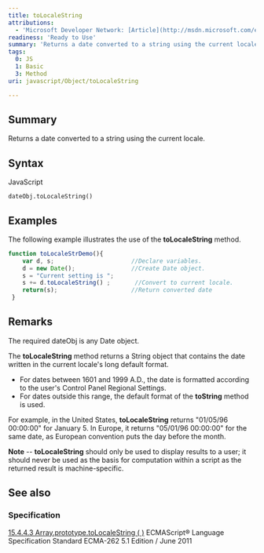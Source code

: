 ```yaml
---
title: toLocaleString
attributions:
  - 'Microsoft Developer Network: [Article](http://msdn.microsoft.com/en-us/library/ie/wb66sb9s(v=vs.94).aspx)'
readiness: 'Ready to Use'
summary: 'Returns a date converted to a string using the current locale.'
tags:
  0: JS
  1: Basic
  3: Method
uri: javascript/Object/toLocaleString

---
```

## Summary

Returns a date converted to a string using the current locale.

## Syntax

<span class="language">JavaScript</span>

    dateObj.toLocaleString()

## Examples

The following example illustrates the use of the **toLocaleString** method.

``` js
function toLocaleStrDemo(){
    var d, s;                      //Declare variables.
    d = new Date();                //Create Date object.
    s = "Current setting is ";
    s += d.toLocaleString() ;       //Convert to current locale.
    return(s);                     //Return converted date
 }
```

## Remarks

The required dateObj is any Date object.

The **toLocaleString** method returns a String object that contains the date written in the current locale's long default format.

-   For dates between 1601 and 1999 A.D., the date is formatted according to the user's Control Panel Regional Settings.
-   For dates outside this range, the default format of the **toString** method is used.

For example, in the United States, **toLocaleString** returns "01/05/96 00:00:00" for January 5. In Europe, it returns "05/01/96 00:00:00" for the same date, as European convention puts the day before the month.

**Note** -- **toLocaleString** should only be used to display results to a user; it should never be used as the basis for computation within a script as the returned result is machine-specific.

## See also

### Specification

[15.4.4.3 Array.prototype.toLocaleString ( )](http://www.ecma-international.org/ecma-262/5.1/#sec-15.4.4.3) ECMAScript® Language Specification Standard ECMA-262 5.1 Edition / June 2011

